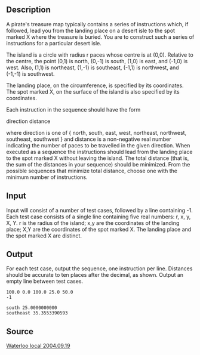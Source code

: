 <h2>Description</h2><p>A pirate's treasure map typically contains a series of instructions which, if followed, lead you from the landing place on a desert isle to the spot marked X where the treasure is buried. You are to construct such a series of instructions for a particular desert isle. 
</p>The island is a circle with radius r paces whose centre is at (0,0). Relative to the centre, the point (0,1) is north, (0,-1) is south, (1,0) is east, and (-1,0) is west. Also, (1,1) is northeast, (1,-1) is southeast, (-1,1) is northwest, and (-1,-1) is southwest. 

The landing place, on the circumference, is specified by its coordinates. The spot marked X, on the surface of the island is also specified by its coordinates. 

Each instruction in the sequence should have the form 

   direction distance

where direction is one of { north, south, east, west, northeast, northwest, southeast, southwest } and distance is a non-negative real number indicating the number of paces to be travelled in the given direction. When executed as a sequence the instructions should lead from the landing place to the spot marked X without leaving the island. The total distance (that is, the sum of the distances in your sequence) should be minimized. From the possible sequences that minimize total distance, choose one with the minimum number of instructions. <h2>Input</h2><p>Input will consist of a number of test cases, followed by a line containing -1. Each test case consists of a single line containing five real numbers: r, x, y, X, Y. r is the radius of the island; x,y are the coordinates of the landing place; X,Y are the coordinates of the spot marked X. The landing place and the spot marked X are distinct. </p><h2>Output</h2><p>For each test case, output the sequence, one instruction per line. Distances should be accurate to ten places after the decimal, as shown. Output an empty line between test cases. </p><pre><code class="language-input1">100.0 0.0 100.0 25.0 50.0
-1
</code></pre><pre><code class="language-output1">south 25.0000000000
southeast 35.3553390593
</code></pre><h2>Source</h2><a href="searchproblem?field=source&amp;key=Waterloo+local+2004.09.19">Waterloo local 2004.09.19</a>